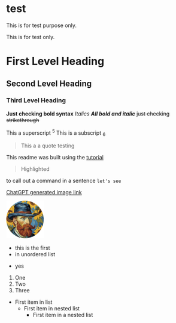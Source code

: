 # test
This is for test purpose only.

This is for test only. 

# First Level Heading
## Second Level Heading
### Third Level Heading 

**Just checking bold syntax**
_Italics_
***All bold and italic***
~~just checking strikethrough~~

This a superscript <sup>5</sup>
This is a subscript <sub>6</sub>

 >This a a quote testing

This readme was built using the [tutorial](https://docs.github.com/en/get-started/writing-on-github/getting-started-with-writing-and-formatting-on-github/basic-writing-and-formatting-syntax)

>Highlighted

to call out a command in a sentence `let's see`

[ChatGPT generated image link](/2.c71256eb6738b9943dbe.png)

![Show the image in the text](/2.c71256eb6738b9943dbe.png)

* this is the first
* in unordered list
- yes

1. One
1. Two 
1. Three

- First item in list
   - First item in nested list
      - First item in a nested list
